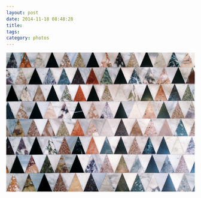 ```yaml
---
layout: post
date: 2014-11-18 08:48:28
title: 
tags:
category: photos
---
```


![title](/assets/photoblog/san-marco-flooring.jpg)